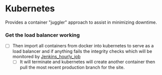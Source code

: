 # Kubernetes
Provides a container "juggler" approach to assist in minimizing downtime.

### Get the load balancer working


- [ ] Then import all containers from docker into kubernetes to serve as a load balancer and if anything fails the integrity checks which will be monitored by [Jenkins_hourly_job]()
    - [ ] It will terminate and kubernetes will create another container then pull the most recent production branch for the site.
